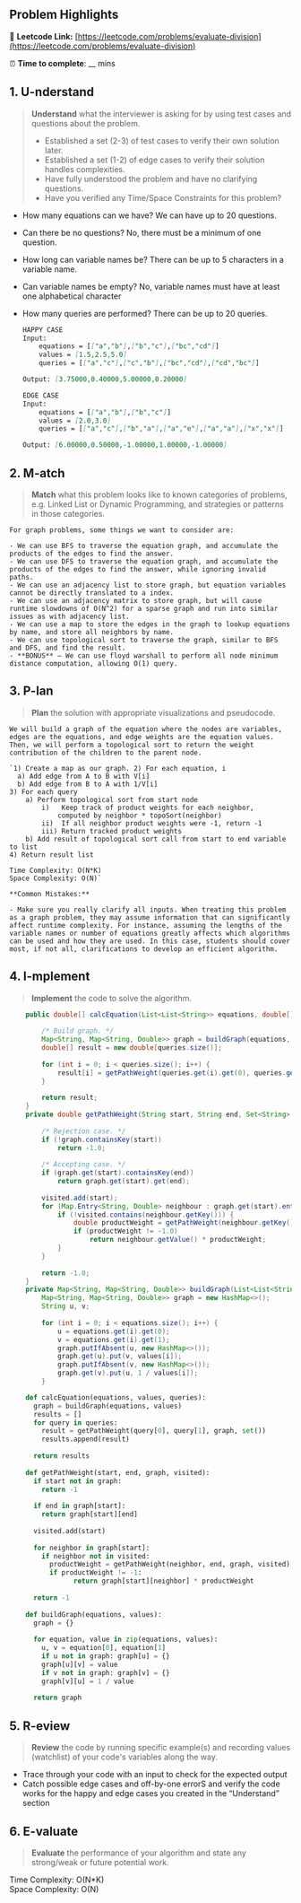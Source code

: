 ## Problem Highlights

🔗 **Leetcode Link:** [https://leetcode.com/problems/evaluate-division](https://leetcode.com/problems/evaluate-division)

⏰ **Time to complete**: __ mins

## 1. **U-nderstand**

> **Understand** what the interviewer is asking for by using test cases and questions about the problem.
> 
> - Established a set (2-3) of test cases to verify their own solution later.
> - Established a set (1-2) of edge cases to verify their solution handles complexities.
> - Have fully understood the problem and have no clarifying questions.
> - Have you verified any Time/Space Constraints for this problem?

- How many equations can we have?
We can have up to 20 questions.

- Can there be no questions?
No, there must be a minimum of one question.

- How long can variable names be?
There can be up to 5 characters in a variable name.

- Can variable names be empty?
No, variable names must have at least one alphabetical character

- How many queries are performed?
There can be up to 20 queries.
    
    ```markdown
    HAPPY CASE
    Input:
        equations = [["a","b"],["b","c"],["bc","cd"]]
        values = [1.5,2.5,5.0]
        queries = [["a","c"],["c","b"],["bc","cd"],["cd","bc"]]
    
    Output: [3.75000,0.40000,5.00000,0.20000]
    
    EDGE CASE
    Input:
        equations = [["a","b"],["b","c"]]
        values = [2.0,3.0]
        queries = [["a","c"],["b","a"],["a","e"],["a","a"],["x","x"]]
    
    Output: [6.00000,0.50000,-1.00000,1.00000,-1.00000]
    ```
    
## 2. M-atch

> **Match** what this problem looks like to known categories of problems, e.g. Linked List or Dynamic Programming, and strategies or patterns in those categories.
    
    For graph problems, some things we want to consider are:
    
    - We can use BFS to traverse the equation graph, and accumulate the products of the edges to find the answer.
    - We can use DFS to traverse the equation graph, and accumulate the products of the edges to find the answer, while ignoring invalid paths.
    - We can use an adjacency list to store graph, but equation variables cannot be directly translated to a index.
    - We can use an adjacency matrix to store graph, but will cause runtime slowdowns of O(N^2) for a sparse graph and run into similar issues as with adjacency list.
    - We can use a map to store the edges in the graph to lookup equations by name, and store all neighbors by name.
    - We can use topological sort to traverse the graph, similar to BFS and DFS, and find the result.
    - **BONUS** – We can use floyd warshall to perform all node minimum distance computation, allowing O(1) query.

## 3. P-lan

> **Plan** the solution with appropriate visualizations and pseudocode.
    
    We will build a graph of the equation where the nodes are variables, edges are the equations, and edge weights are the equation values. Then, we will perform a topological sort to return the weight contribution of the children to the parent node.
    
    `1) Create a map as our graph. 2) For each equation, i
      a) Add edge from A to B with V[i]
      b) Add edge from B to A with 1/V[i]
    3) For each query
        a) Perform topological sort from start node
            i)   Keep track of product weights for each neighbor, 
                computed by neighbor * topoSort(neighbor)
            ii)  If all neighbor product weights were -1, return -1
            iii) Return tracked product weights
        b) Add result of topological sort call from start to end variable to list
    4) Return result list
    
    Time Complexity: O(N*K)
    Space Complexity: O(N)`
    
    **Common Mistakes:**
    
    - Make sure you really clarify all inputs. When treating this problem as a graph problem, they may assume information that can significantly affect runtime complexity. For instance, assuming the lengths of the variable names or number of equations greatly affects which algorithms can be used and how they are used. In this case, students should cover most, if not all, clarifications to develop an efficient algorithm.

## 4. I-mplement

> **Implement** the code to solve the algorithm.
    
```java
    public double[] calcEquation(List<List<String>> equations, double[] values, List<List<String>> queries) {
    
        /* Build graph. */
        Map<String, Map<String, Double>> graph = buildGraph(equations, values);
        double[] result = new double[queries.size()];
        
        for (int i = 0; i < queries.size(); i++) {
            result[i] = getPathWeight(queries.get(i).get(0), queries.get(i).get(1), new HashSet<>(), graph);
        }  
        
        return result;
    }
    private double getPathWeight(String start, String end, Set<String> visited, Map<String, Map<String, Double>> graph) {
        
        /* Rejection case. */
        if (!graph.containsKey(start)) 
            return -1.0;
        
        /* Accepting case. */
        if (graph.get(start).containsKey(end))
            return graph.get(start).get(end);
        
        visited.add(start);
        for (Map.Entry<String, Double> neighbour : graph.get(start).entrySet()) {
            if (!visited.contains(neighbour.getKey())) {
                double productWeight = getPathWeight(neighbour.getKey(), end, visited, graph);
                if (productWeight != -1.0)
                    return neighbour.getValue() * productWeight;
            }
        }
        
        return -1.0;
    }
    private Map<String, Map<String, Double>> buildGraph(List<List<String>> equations, double[] values) {
        Map<String, Map<String, Double>> graph = new HashMap<>();
        String u, v;
        
        for (int i = 0; i < equations.size(); i++) {
            u = equations.get(i).get(0);
            v = equations.get(i).get(1);
            graph.putIfAbsent(u, new HashMap<>());
            graph.get(u).put(v, values[i]);
            graph.putIfAbsent(v, new HashMap<>());
            graph.get(v).put(u, 1 / values[i]);
        }
```
    
```python
    def calcEquation(equations, values, queries):
      graph = buildGraph(equations, values)
      results = []
      for query in queries:
        result = getPathWeight(query[0], query[1], graph, set())
        results.append(result)
    
      return results
    
    def getPathWeight(start, end, graph, visited):
      if start not in graph:
        return -1
    
      if end in graph[start]:
        return graph[start][end]
    
      visited.add(start)
    
      for neighbor in graph[start]:
        if neighbor not in visited:
          productWeight = getPathWeight(neighbor, end, graph, visited)
          if productWeight != -1:
                return graph[start][neighbor] * productWeight
            
      return -1
    
    def buildGraph(equations, values):
      graph = {}
    
      for equation, value in zip(equations, values):
        u, v = equation[0], equation[1]
        if u not in graph: graph[u] = {}
        graph[u][v] = value
        if v not in graph: graph[v] = {}
        graph[v][u] = 1 / value
    
      return graph
```
    
## 5. R-eview
    
> **Review** the code by running specific example(s) and recording values (watchlist) of your code's variables along the way.

- Trace through your code with an input to check for the expected output
- Catch possible edge cases and off-by-one errorS and verify the code works for the happy and edge cases you created in the “Understand” section

    
## 6. E-valuate

> **Evaluate** the performance of your algorithm and state any strong/weak or future potential work.

Time Complexity: O(N*K)
<br>
Space Complexity: O(N)